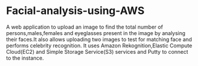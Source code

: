# Facial-analysis-using-AWS
A web application to upload an image to find the total number of persons,males,females and eyeglasses present in the image by analysing their faces.It also allows uploading two images to test for matching face and performs celebrity recognition.
It uses Amazon Rekognition,Elastic Compute Cloud(EC2) and Simple Storage Service(S3) services and Putty to connect to the instance.
